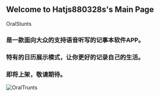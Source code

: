## Welcome to Hatjs880328s's Main Page

OralStunts
### 是一款面向大众的支持语音听写的记事本软件APP。
### 特有的日历展示模式，让你更好的记录自己的生活。
### 即将上架，敬请期待。
![OralTrunts](http://i1.bvimg.com/642337/113b0dcf37cf83c0.jpg)
